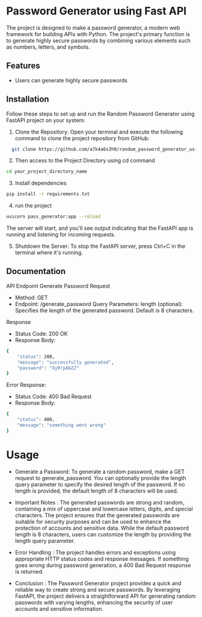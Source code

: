 
# Password Generator using Fast API


The project is designed to make a password generator, a modern web framework for building APIs with Python. The project's primary function is to generate highly secure passwords by combining various elements such as numbers, letters, and symbols.


## Features

- Users can generate highly secure passwords




## Installation

Follow these steps to set up and run the Random Password Generator using FastAPI project on your system:

1) Clone the Repository:
Open your terminal and execute the following command to clone the project repository from GitHub:
```bash
  git clone https://github.com/a7k4a6s3h0/random_password_generator_using_fastapi.git
```
2) Then access to the Project Directory using cd command

```bash
cd your_project_directory_name
```
3) Install dependencies

```bash
pip install -r requirements.txt
```
4) run the project

```bash
uvicorn pass_generator:app --reload
```
The server will start, and you'll see output indicating that the FastAPI app is running and listening for incoming requests.

5) Shutdown the Server:
To stop the FastAPI server, press Ctrl+C in the terminal where it's running.

    
## Documentation

API Endpoint
Generate Password
Request
- Method: GET
- Endpoint: /generate_password
Query Parameters:
length (optional): Specifies the length of the generated password. Default is 8 characters.

Response
- Status Code: 200 OK
- Response Body:

```bash
{
    "status": 200,
    "message": "successfully generated",
    "password": "Xy9!pAbZ2"
}
```
Error Response:
- Status Code: 400 Bad Request
- Response Body:

```bash
{
    "status": 400,
    "message": "something went wrong"
}
```

# Usage
- Generate a Password:
    To generate a random password, make a GET request to generate_password. You can optionally provide the length query parameter to specify the desired length of the password. If no length is provided, the default length of 8 characters will be used.
- Important Notes :
    The generated passwords are strong and random, containing a mix of uppercase and lowercase letters, digits, and special characters.
    The project ensures that the generated passwords are suitable for security purposes and can be used to enhance the protection of accounts and sensitive data.
    While the default password length is 8 characters, users can customize the length by providing the length query parameter.

- Error Handling :
    The project handles errors and exceptions using appropriate HTTP status codes and response messages. If something goes wrong during password generation, a 400 Bad Request response is returned.

- Conclusion :
    The Password Generator project provides a quick and reliable way to create strong and secure passwords. By leveraging FastAPI, the project delivers a straightforward API for generating random passwords with varying lengths, enhancing the security of user accounts and sensitive information.
